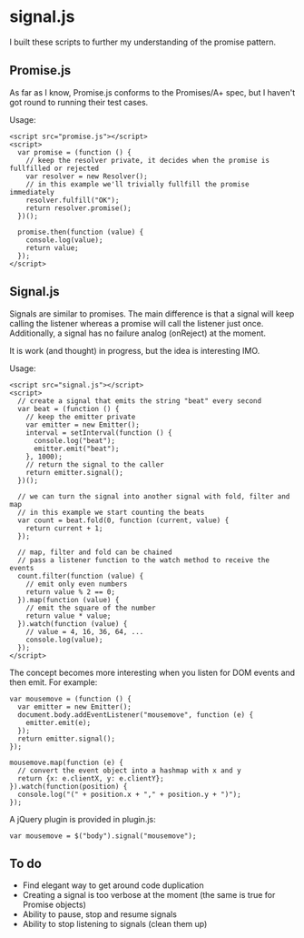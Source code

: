signal.js
=========

I built these scripts to further my understanding of the promise pattern.

Promise.js
----------
As far as I know, Promise.js conforms to the Promises/A+ spec, but I haven't got round to running their test cases.

Usage:

    <script src="promise.js"></script>
    <script>
      var promise = (function () {
        // keep the resolver private, it decides when the promise is fullfilled or rejected
        var resolver = new Resolver();
        // in this example we'll trivially fullfill the promise immediately
        resolver.fulfill("OK");
        return resolver.promise();
      })();

      promise.then(function (value) {
        console.log(value);
        return value;
      });
    </script>


Signal.js
---------
Signals are similar to promises. The main difference is that a signal will keep calling the listener whereas a promise will call the listener just once. Additionally, a signal has no failure analog (onReject) at the moment.

It is work (and thought) in progress, but the idea is interesting IMO.

Usage:

    <script src="signal.js"></script>
    <script>
      // create a signal that emits the string "beat" every second
      var beat = (function () {
        // keep the emitter private
        var emitter = new Emitter();
        interval = setInterval(function () {
          console.log("beat");
          emitter.emit("beat");
        }, 1000);
        // return the signal to the caller
        return emitter.signal();
      })();

      // we can turn the signal into another signal with fold, filter and map
      // in this example we start counting the beats
      var count = beat.fold(0, function (current, value) {
        return current + 1;
      });

      // map, filter and fold can be chained
      // pass a listener function to the watch method to receive the events
      count.filter(function (value) {
        // emit only even numbers
        return value % 2 == 0;
      }).map(function (value) {
        // emit the square of the number
        return value * value;
      }).watch(function (value) {
        // value = 4, 16, 36, 64, ...
        console.log(value);
      });
    </script>

The concept becomes more interesting when you listen for DOM events and then emit. For example:

    var mousemove = (function () {
      var emitter = new Emitter();
      document.body.addEventListener("mousemove", function (e) {
        emitter.emit(e);
      });
      return emitter.signal();
    });

    mousemove.map(function (e) {
      // convert the event object into a hashmap with x and y
      return {x: e.clientX, y: e.clientY};
    }).watch(function(position) {
      console.log("(" + position.x + "," + position.y + ")");
    });

A jQuery plugin is provided in plugin.js:

    var mousemove = $("body").signal("mousemove");

To do
------------
* Find elegant way to get around code duplication
* Creating a signal is too verbose at the moment (the same is true for Promise objects)
* Ability to pause, stop and resume signals
* Ability to stop listening to signals (clean them up)

